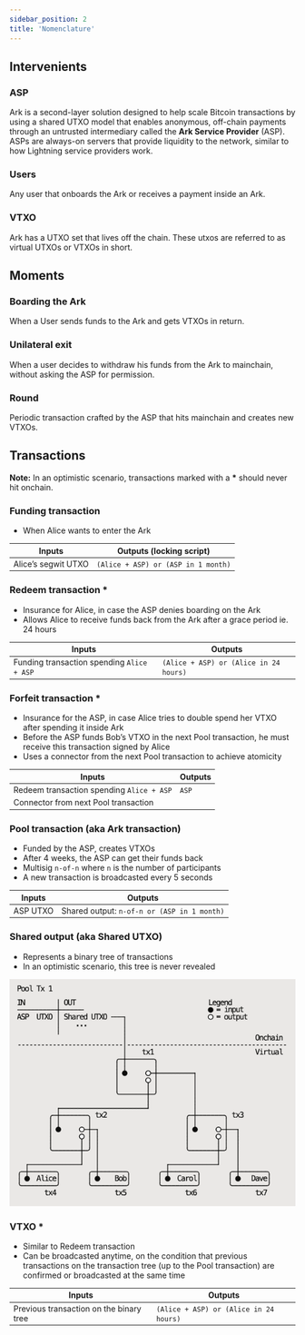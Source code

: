 ```yaml
---
sidebar_position: 2
title: 'Nomenclature'
---
```


## Intervenients

### ASP

Ark is a second-layer solution designed to help scale Bitcoin transactions by using a shared UTXO model that enables anonymous, off-chain payments through an untrusted intermediary called the **Ark Service Provider** (ASP). ASPs are always-on servers that provide liquidity to the network, similar to how Lightning service providers work.

### Users

Any user that onboards the Ark or receives a payment inside an Ark.

### VTXO

Ark has a UTXO set that lives off the chain. These utxos are referred to as virtual UTXOs or VTXOs in short.

## Moments

### Boarding the Ark

When a User sends funds to the Ark and gets VTXOs in return.

### Unilateral exit

When a user decides to withdraw his funds from the Ark to mainchain, without asking the ASP for permission.

### Round

Periodic transaction crafted by the ASP that hits mainchain and creates new VTXOs.

## Transactions

**Note:** In an optimistic scenario, transactions marked with a **\*** should never hit onchain.

### Funding transaction

- When Alice wants to enter the Ark

| Inputs              | Outputs (locking script)            |
| ------------------- | ----------------------------------- |
| Alice’s segwit UTXO | `(Alice + ASP) or (ASP in 1 month)` |

### Redeem transaction \*

- Insurance for Alice, in case the ASP denies boarding on the Ark
- Allows Alice to receive funds back from the Ark after a grace period ie. 24 hours

| Inputs                                     | Outputs                                |
| ------------------------------------------ | -------------------------------------- |
| Funding transaction spending `Alice + ASP` | `(Alice + ASP) or (Alice in 24 hours)` |

### Forfeit transaction \*

- Insurance for the ASP, in case Alice tries to double spend her VTXO after spending it inside Ark
- Before the ASP funds Bob’s VTXO in the next Pool transaction, he must receive this transaction signed by Alice
- Uses a connector from the next Pool transaction to achieve atomicity

| Inputs                                    | Outputs |
| ----------------------------------------- | ------- |
| Redeem transaction spending `Alice + ASP` | `ASP`   |
| Connector from next Pool transaction      |

### Pool transaction (aka Ark transaction)

- Funded by the ASP, creates VTXOs
- After 4 weeks, the ASP can get their funds back
- Multisig `n-of-n` where `n` is the number of participants
- A new transaction is broadcasted every 5 seconds

| Inputs   | Outputs                                     |
| -------- | ------------------------------------------- |
| ASP UTXO | Shared output: `n-of-n or (ASP in 1 month)` |

### Shared output (aka Shared UTXO)

- Represents a binary tree of transactions
- In an optimistic scenario, this tree is never revealed

![Docusaurus Plushie](../img/shared_output.png)

### VTXO \*

- Similar to Redeem transaction
- Can be broadcasted anytime, on the condition that previous transactions on the transaction tree (up to the Pool transaction) are confirmed or broadcasted at the same time

| Inputs                                  | Outputs                                |
| --------------------------------------- | -------------------------------------- |
| Previous transaction on the binary tree | `(Alice + ASP) or (Alice in 24 hours)` |
